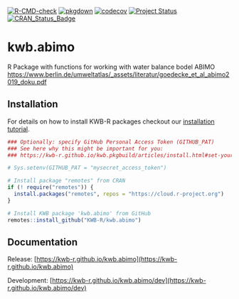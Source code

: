[![R-CMD-check](https://github.com/KWB-R/kwb.abimo/workflows/R-CMD-check/badge.svg)](https://github.com/KWB-R/kwb.abimo/actions?query=workflow%3AR-CMD-check)
[![pkgdown](https://github.com/KWB-R/kwb.abimo/workflows/pkgdown/badge.svg)](https://github.com/KWB-R/kwb.abimo/actions?query=workflow%3Apkgdown)
[![codecov](https://codecov.io/github/KWB-R/kwb.abimo/branch/main/graphs/badge.svg)](https://codecov.io/github/KWB-R/kwb.abimo)
[![Project Status](https://img.shields.io/badge/lifecycle-experimental-orange.svg)](https://www.tidyverse.org/lifecycle/#experimental)
[![CRAN_Status_Badge](https://www.r-pkg.org/badges/version/kwb.abimo)]()

# kwb.abimo

R Package with functions for working with water
balance bodel ABIMO
https://www.berlin.de/umweltatlas/_assets/literatur/goedecke_et_al_abimo2019_doku.pdf

## Installation

For details on how to install KWB-R packages checkout our [installation tutorial](https://kwb-r.github.io/kwb.pkgbuild/articles/install.html).

```r
### Optionally: specify GitHub Personal Access Token (GITHUB_PAT)
### See here why this might be important for you:
### https://kwb-r.github.io/kwb.pkgbuild/articles/install.html#set-your-github_pat

# Sys.setenv(GITHUB_PAT = "mysecret_access_token")

# Install package "remotes" from CRAN
if (! require("remotes")) {
  install.packages("remotes", repos = "https://cloud.r-project.org")
}

# Install KWB package 'kwb.abimo' from GitHub
remotes::install_github("KWB-R/kwb.abimo")
```

## Documentation

Release: [https://kwb-r.github.io/kwb.abimo](https://kwb-r.github.io/kwb.abimo)

Development: [https://kwb-r.github.io/kwb.abimo/dev](https://kwb-r.github.io/kwb.abimo/dev)
